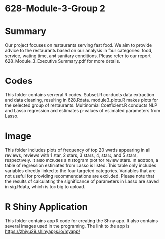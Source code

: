 # 628-Module-3-Group 2
#
# Summary
  Our project focuses on restaurants serving fast food. We aim to provide advice to the restaurants based on our analysis in four categories: food, service, wating time, and sanitary conditions. Please refer to our report 628_Module_3_Executive Summary.pdf for more details. 
#
# Codes 
This folder contains serveral R codes. Subset.R conducts data extraction and data cleaning, resulting in 628.Rdata.
module3_plots.R makes plots for the selected group of restaurants.
Multinomial Coefficient.R conducts NLP and Lasso regression and estimates p-values of estimated parameters from Lasso.
#
# Image
This folder includes plots of frequency of top 20 words appearing in all reviews, reviews with 1 star, 2 stars, 3 stars, 4, stars, and 5 stars, respectively. It also includes a histogram plot for review stars. In addtion, a table of regression estimates from Lasso is listed. This table only includes variables directly linked to the four targeted categories. Variables that are not useful for providing recommendations are excluded. Please note that the results of calculating the significance of parameters in Lasso are saved in sig.Rdata, which is too big to upload. 
#
# R Shiny Application
This folder contains app.R code for creating the Shiny app. It also contains several images used in the programing. The link to the app is https://zhiyu29.shinyapps.io/myapp/


